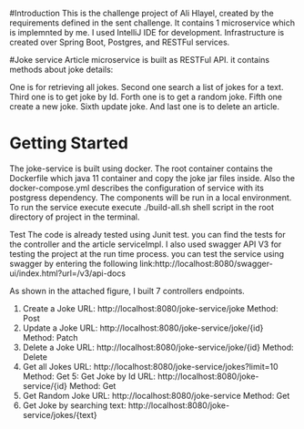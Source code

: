 #Introduction
This is the challenge project of Ali Hlayel, created by the requirements defined in the sent challenge. 
It contains 1 microservice which is implemnted by me. 
I used IntelliJ IDE for development. 
Infrastructure is created over Spring Boot, Postgres,  and RESTFul services.

#Joke service
Article microservice is built as RESTFul API. it contains methods about joke details:

One is for retrieving all jokes.
Second one search a list of jokes for a text.
Third one is to get joke by Id. 
Forth one is to get a random joke.
Fifth one create a new joke.
Sixth update joke.
And last one is to delete an article. 
# Getting Started
The joke-service is built using docker. 
The root container contains the Dockerfile which java 11 container and copy the joke jar files inside. 
Also the docker-compose.yml describes the configuration of service with its postgress dependency.
The components will be run in a local environment. To run the service execute execute ./build-all.sh shell script in the root directory of project in the terminal.

Test
The code is already tested using Junit test. you can find the tests for the controller and the article serviceImpl. I also used swagger API V3 for testing the project at the run time process. 
you can test the service using swagger by entering the following link:http://localhost:8080/swagger-ui/index.html?url=/v3/api-docs

As shown in the attached figure, I built 7 controllers endpoints.

1. Create a Joke URL: http://localhost:8080/joke-service/joke
Method: Post
2. Update a Joke URL: http://localhost:8080/joke-service/joke/{id}
Method: Patch
3. Delete a Joke URL: http://localhost:8080/joke-service/joke/{id}
Method: Delete
4. Get all Jokes URL: http://localhost:8080/joke-service/jokes?limit=10
Method: Get
5: Get Joke by Id URL: http://localhost:8080/joke-service/{id}
Method: Get
6. Get Random Joke URL: http://localhost:8080/joke-service
Method: Get
7. Get Joke by searching text: http://localhost:8080/joke-service/jokes/{text}

